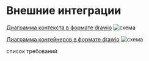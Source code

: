 # Внешние интеграции

[Диаграмма контекста в формате drawio](Context_С4_model.drawio.xml)
![схема](Context_С4_model.png)

[Диаграмма контейнеров в формате drawio](PropDevelopment_С4_model.drawio.xml)
![схема](PropDevelopment_С4_model.png)

список требований
